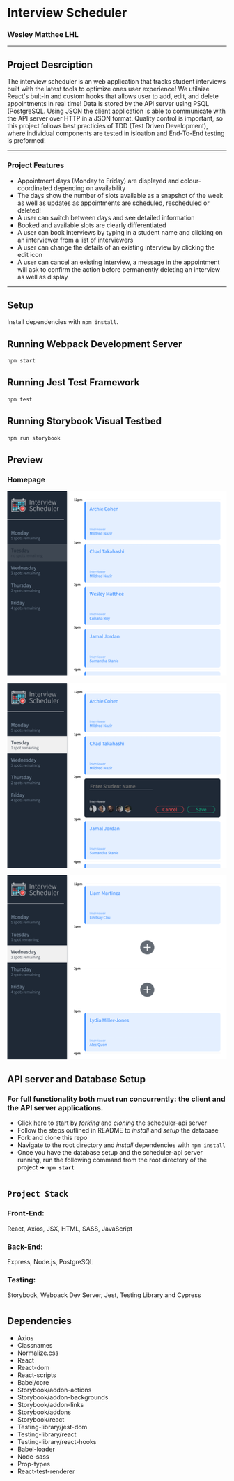 # Interview Scheduler
### Wesley Matthee LHL

---

## Project Desrciption

The interview scheduler is an web application that tracks student interviews built with the latest tools to optimize ones user experience! We utilaize React's bult-in and custom hooks that allows user to add, edit, and delete appointments in real time! Data is stored by the API server using PSQL (PostgreSQL. Using JSON the client application is able to communicate with the API server over HTTP in a JSON format. Quality control is important, so this project follows best practicies of TDD (Test Driven Development), where individual components are tested in isloation and End-To-End testing is preformed!

---
### Project Features
- Appointment days (Monday to Friday) are displayed and colour-coordinated depending on availability
- The days show the number of slots available as a snapshot of the week as well as updates as appointments are scheduled, rescheduled or deleted!
- A user can switch between days and see detailed information
- Booked and available slots are clearly differentiated
- A user can book interviews by typing in a student name and clicking on an interviewer from a list of interviewers
- A user can change the details of an existing interview by clicking the edit icon
- A user can cancel an existing interview, a message in the appointment will ask to confirm the action before permanently deleting an interview as well as display 

---
## Setup

Install dependencies with `npm install`.

## Running Webpack Development Server

```sh
npm start
```

## Running Jest Test Framework

```sh
npm test
```

## Running Storybook Visual Testbed

```sh
npm run storybook
```
## Preview

### Homepage
![Homepage](https://github.com/WesleyMatthee/schedular/blob/master/docs/Scheduler-full%20day.png?raw=true)

![create](https://github.com/WesleyMatthee/schedular/blob/master/docs/Scheduler-%20make%20appointment.png?raw=true)

![slots](https://github.com/WesleyMatthee/schedular/blob/master/docs/Scheduler-appointment%20slots.png?raw=true)

## API server and Database Setup
### For full functionality both must run concurrently: the client and the API server applications.
- Click [here](https://github.com/lighthouse-labs/scheduler-api) to start by *forking* and *cloning* the scheduler-api server
- Follow the steps outlined in README to *install* and *setup* the database
- Fork and clone this repo
- Navigate to the root directory and *install* dependencies with `npm install`
- Once you have the database setup and the scheduler-api server running, run the following command from the root directory of the project ➜ **`npm start`**
#
## `Project Stack`
### Front-End: 
React, Axios, JSX, HTML, SASS, JavaScript

### Back-End: 
Express, Node.js, PostgreSQL

### Testing: 
Storybook, Webpack Dev Server, Jest, Testing Library and Cypress

#
## Dependencies
- Axios
- Classnames
- Normalize.css
- React
- React-dom
- React-scripts
- Babel/core
- Storybook/addon-actions
- Storybook/addon-backgrounds
- Storybook/addon-links
- Storybook/addons
- Storybook/react
- Testing-library/jest-dom
- Testing-library/react
- Testing-library/react-hooks
- Babel-loader
- Node-sass
- Prop-types
- React-test-renderer